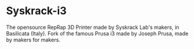 # Syskrack-i3
The opensource RepRap 3D Printer made by Syskrack Lab's makers, in Basilicata (Italy). Fork of the famous Prusa i3 made by Joseph Prusa, made by makers for makers.
